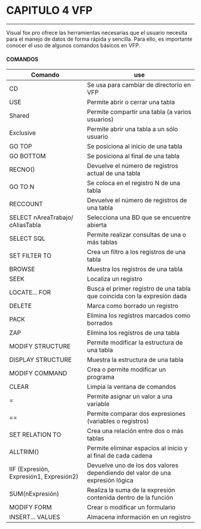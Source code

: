# CAPITULO 4 VFP
----------

Visual fox pro ofrece las herramientas necesarias que el usuario necesita para el manejo de datos de forma rápida y sencilla. Para ello, es importante conocer el uso de algunos comandos básicos en VFP.

#### COMANDOS

Comando | use
----------- | ----
CD          | Se usa para cambiar de directorio en VFP
USE         | Permite abrir o cerrar una tabla
Shared 	    | Permite compartir una tabla (a varios usuarios)
Exclusive   | Permite abrir una tabla a un sólo usuario
GO TOP 	    | Se posiciona al inicio de una tabla
GO BOTTOM   | Se posiciona al final de una tabla
RECNO()  | Devuelve el número de registros actual de una tabla
GO TO N 	| Se coloca en el registro N de una tabla
RECCOUNT    | Devuelve el número de registros de una tabla
SELECT nAreaTrabajo/ cAliasTabla | Selecciona una BD que se encuentre abierta 
SELECT SQL  | Permite realizar consultas de una o más tablas
SET FILTER TO | Crea un filtro a los registros de una tabla
BROWSE      | Muestra los registros de una tabla
SEEK        | Localiza un registro
LOCATE... FOR | Busca el primer registro de una tabla que coincida con la expresión dada
DELETE      | Marca como borrado un registro
PACK       	| Elimina los registros marcados como borrados
ZAP 	   	| Elimina los registros de una tabla
MODIFY STRUCTURE | Permite modificar la estructura de una tabla
DISPLAY STRUCTURE | Muestra la estructura de una tabla 
MODIFY COMMAND| Crea o permite modificar un programa
CLEAR 		| Limpia la ventana de comandos
= 			| Permite asignar un valor a una variable
== 			| Permite comparar dos expresiones (variables o registros) 
SET RELATION TO | Crea una relación entre dos o más tablas
ALLTRIM() 	| Permite eliminar espacios al inicio y al final de cada cadena
IIF (Expresión, Expresión1, Expresión2) | Devuelve uno de los dos valores dependiendo del valor de una expresión lógica
SUM(nExpresión) |Realiza la suma de la expresión contenida dentro de la función 
MODIFY FORM | Crear o modificar un formulario
INSERT... VALUES | Almacena información en un registro
